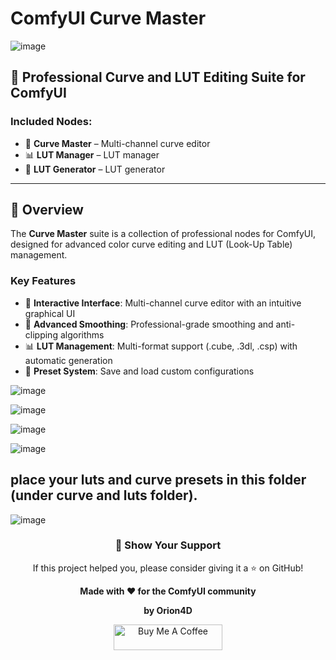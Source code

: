 # ComfyUI Curve Master
![image](https://github.com/user-attachments/assets/c37902ca-185b-44ce-9040-3beb9d27c634)

## 🎨 Professional Curve and LUT Editing Suite for ComfyUI

### Included Nodes:
- 🎨 **Curve Master** – Multi-channel curve editor  
- 📊 **LUT Manager** – LUT manager  
- 🔧 **LUT Generator** – LUT generator  

---

## 🌟 Overview

The **Curve Master** suite is a collection of professional nodes for ComfyUI, designed for advanced color curve editing and LUT (Look-Up Table) management.

### Key Features
- 🎨 **Interactive Interface**: Multi-channel curve editor with an intuitive graphical UI  
- 🔧 **Advanced Smoothing**: Professional-grade smoothing and anti-clipping algorithms  
- 📊 **LUT Management**: Multi-format support (.cube, .3dl, .csp) with automatic generation  
- 💾 **Preset System**: Save and load custom configurations  
 
![image](https://github.com/user-attachments/assets/b58ff099-7ef8-46d9-bc1b-b9039df3b48b)

![image](https://github.com/user-attachments/assets/def617fb-ec60-4426-9244-9016a29d0d9c)

![image](https://github.com/user-attachments/assets/fe2565a4-99bd-4508-9007-4f85865675d7)

![image](https://github.com/user-attachments/assets/85f2f9df-bc65-47f4-acef-5a1dfafc70ad)

## place your luts and curve presets in this folder (under curve and luts folder).
![image](https://github.com/user-attachments/assets/417a4916-c6f6-4b63-b4ba-cae0e73134f2)


<div align="center">

<h3>🌟 <strong>Show Your Support</strong></h3>

<p>If this project helped you, please consider giving it a ⭐ on GitHub!</p>

<p><strong>Made with ❤️ for the ComfyUI community</strong></p>

<p><strong>by Orion4D</strong></p>

<a href="https://ko-fi.com/orion4d">
<img src="https://ko-fi.com/img/githubbutton_sm.svg" alt="Buy Me A Coffee" height="41" width="174">
</a>

</div>
